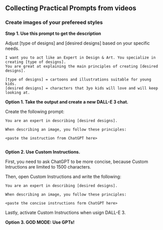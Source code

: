 ## Collecting Practical Prompts from videos



### Create images of your prefereed styles

**Step 1. Use this prompt to get the description**

Adjust [type of designs] and [desired designs] based on your specific needs.
```
I want you to act like an Expert in Design & Art. You specialize in creating [type of designs].
You are great at explaining the main principles of creating [desired designs].

[type of designs] = cartoons and illustrations suitable for young kids.
[desired designs] = characters that 3yo kids will love and will keep looking at.
```

**Option 1. Take the output and create a new DALL-E 3 chat.**

Create the following prompt:
```
You are an expert in describing [desired designs].

When describing an image, you follow these principles:

<paste the instruction from ChatGPT here>


```

**Option 2. Use Custom Instructions.**

First, you need to ask ChatGPT to be more concise, because Custom Intructions are limited to 1500 characters.

Then, open Custom Instructions and write the following:

```
You are an expert in describing [desired designs].

When describing an image, you follow these principles:

<paste the concise instructions form ChatGPT here>

```


Lastly, activate Custom Instructions when usign DALL-E 3.

**Option 3. GOD MODE: Use GPTs!**


